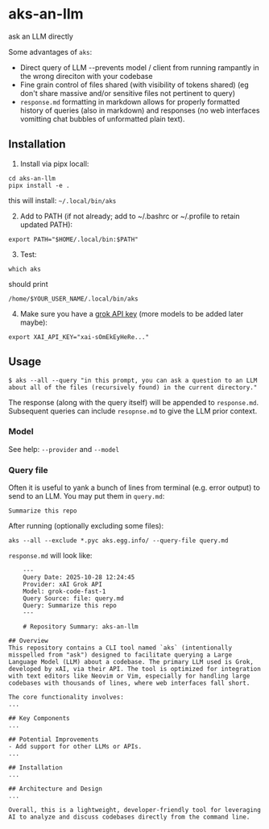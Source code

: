 
# aks-an-llm

ask an LLM directly

Some advantages of `aks`:
- Direct query of LLM --prevents model / client from running rampantly in the wrong direciton with your codebase
- Fine grain control of files shared (with visibility of tokens shared) (eg don't share massive and/or sensitive files not pertinent to query)
- `response.md` formatting in markdown allows for properly formatted history of queries (also in markdown) and responses (no web interfaces vomitting chat bubbles of unformatted plain text).

## Installation
1. Install via pipx locall:
```
cd aks-an-llm
pipx install -e .
```
this will install: `~/.local/bin/aks`

2. Add to PATH (if not already; add to ~/.bashrc or ~/.profile to retain updated PATH):
```
export PATH="$HOME/.local/bin:$PATH"
```

3. Test:
```
which aks
```
should print
```
/home/$YOUR_USER_NAME/.local/bin/aks
```

4. Make sure you have a [grok API key](https://www.google.com/url?sa=t&source=web&rct=j&opi=89978449&url=https://console.x.ai/&ved=2ahUKEwjgtebliciQAxW_FDQIHQVPJRwQFnoECBkQAQ&usg=AOvVaw2IAlpnQPMW-m6Yxrrpztsu) (more models to be added later maybe):
```
export XAI_API_KEY="xai-sOmEkEyHeRe..."
```

## Usage
```
$ aks --all --query "in this prompt, you can ask a question to an LLM about all of the files (recursively found) in the current directory."
```
The response (along with the query itself) will be appended to `response.md`. Subsequent queries can include `resopnse.md` to give the LLM prior context.

### Model
See help: `--provider` and `--model`

### Query file
Often it is useful to yank a bunch of lines from terminal (e.g. error output) to send to an LLM. You may put them in `query.md`:
```
Summarize this repo
```
After running (optionally excluding some files):
```
aks --all --exclude *.pyc aks.egg.info/ --query-file query.md
```

`response.md` will look like:
```
    ---
    Query Date: 2025-10-28 12:24:45
    Provider: xAI Grok API
    Model: grok-code-fast-1
    Query Source: file: query.md
    Query: Summarize this repo
    ---

    # Repository Summary: aks-an-llm

## Overview
This repository contains a CLI tool named `aks` (intentionally misspelled from "ask") designed to facilitate querying a Large Language Model (LLM) about a codebase. The primary LLM used is Grok, developed by xAI, via their API. The tool is optimized for integration with text editors like Neovim or Vim, especially for handling large codebases with thousands of lines, where web interfaces fall short.

The core functionality involves:
...

## Key Components
...

## Potential Improvements
- Add support for other LLMs or APIs.
...

## Installation
...

## Architecture and Design
...

Overall, this is a lightweight, developer-friendly tool for leveraging AI to analyze and discuss codebases directly from the command line.

```

